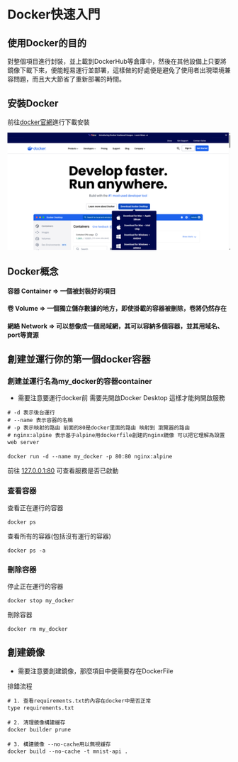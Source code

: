 # Docker快速入門

## 使用Docker的目的
對整個項目進行封裝，並上載到DockerHub等倉庫中，然後在其他設備上只要將鏡像下載下來，便能輕易運行並部署，這樣做的好處便是避免了使用者出現環境兼容問題，而且大大節省了重新部署的時間。

## 安裝Docker
前往[docker官網](https://www.docker.com/)進行下載安裝

![](images/docker_index.png)

## Docker概念
#### 容器 Container => 一個被封裝好的項目

#### 卷 Volume => 一個獨立儲存數據的地方，即使掛載的容器被刪除，卷將仍然存在

#### 網絡 Network => 可以想像成一個局域網，其可以容納多個容器，並其用域名、port等資源

## 創建並運行你的第一個docker容器
### 創建並運行名為my_docker的容器container
* 需要注意要運行docker前 需要先開啟Docker Desktop 這樣才能夠開啟服務
```
# -d 表示後台運行
# --name 表示容器的名稱
# -p 表示映射的路由 前面的80是docker里面的路由 映射到 瀏覽器的路由
# nginx:alpine 表示基于alpine用dockerfile創建的nginx鏡像 可以把它理解為設置web server

docker run -d --name my_docker -p 80:80 nginx:alpine
```
前往 [127.0.0.1:80](127.0.0.1:80) 可查看服務是否已啟動

### 查看容器
查看正在運行的容器
```
docker ps
```

查看所有的容器(包括沒有運行的容器)
```
docker ps -a
```

### 刪除容器
停止正在運行的容器
```
docker stop my_docker
```

刪除容器
```
docker rm my_docker
```

## 創建鏡像
* 需要注意要創建鏡像，那麼項目中便需要存在DockerFile

排錯流程
```
# 1. 查看requirements.txt的內容在docker中是否正常
type requirements.txt

# 2. 清理鏡像構建緩存
docker builder prune

# 3. 構建鏡像 --no-cache用以無視緩存
docker build --no-cache -t mnist-api .

```
